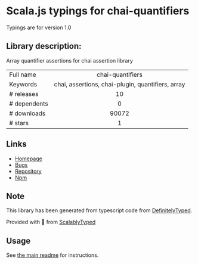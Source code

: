 
# Scala.js typings for chai-quantifiers

Typings are for version 1.0

## Library description:
Array quantifier assertions for chai assertion library

|                    |                 |
| ------------------ | :-------------: |
| Full name          | chai-quantifiers |
| Keywords           | chai, assertions, chai-plugin, quantifiers, array |
| # releases         | 10 |
| # dependents       | 0 |
| # downloads        | 90072 |
| # stars            | 1 |

## Links
- [Homepage](https://github.com/frankthelen/chai-quantifiers#readme)
- [Bugs](https://github.com/frankthelen/chai-quantifiers/issues)
- [Repository](https://github.com/frankthelen/chai-quantifiers)
- [Npm](https://www.npmjs.com/package/chai-quantifiers)
    


## Note
This library has been generated from typescript code from [DefinitelyTyped](https://definitelytyped.org).

Provided with :purple_heart: from [ScalablyTyped](https://github.com/oyvindberg/ScalablyTyped)

## Usage
See [the main readme](../../readme.md) for instructions.


